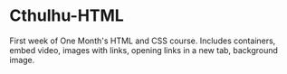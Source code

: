 # Cthulhu-HTML
First week of One Month's HTML and CSS course. Includes containers, embed video, images with links, opening links in a new tab, background image.
